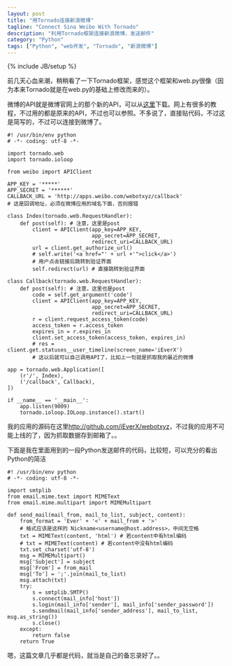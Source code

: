 ```yaml
---
layout: post
title: "用Tornado连接新浪微博"
tagline: "Connect Sina Weibo With Tornado"
description: "利用Tornado框架连接新浪微博，发送邮件"
category: "Python"
tags: ["Python", "web开发", "Tornado", "新浪微博"]
---
```

{% include JB/setup %}

前几天心血来潮，稍稍看了一下Tornado框架，感觉这个框架和web.py很像（因为本来Tornado就是在web.py的基础上修改而来的）。

微博的API就是微博官网上的那个新的API，可以从[这里][]下载。网上有很多的教程，不过用的都是原来的API，不过也可以参照。不多说了，直接贴代码，不过这是简写的，不过可以连接到微博了。

    #! /usr/bin/env python
    # -*- coding: utf-8 -*-

    import tornado.web
    import tornado.ioloop

    from weibo import APIClient

    APP_KEY = '*****'
    APP_SECRET = '******'
    CALLBACK_URL = 'http://apps.weibo.com/webotxyz/callback'
    # 这是回调地址，必须在微博应用的域名下面，否则报错

    class Index(tornado.web.RequestHandler):
        def post(self): # 注意，这里是post
            client = APIClient(app_key=APP_KEY, 
                               app_secret=APP_SECRET,
                               redirect_uri=CALLBACK_URL)
            url = client.get_authorize_url()
            # self.write('<a href="' + url +'">click</a>') 
            # 用户点击链接后跳转到验证界面
            self.redirect(url) # 直接跳转到验证界面

    class Callback(tornado.web.RequestHandler):
        def post(self): # 注意，这里也是post
            code = self.get_argument('code')
            client = APIClient(app_key=APP_KEY,
                               app_secret=APP_SECRET,
                               redirect_uri=CALLBACK_URL)
            r = client.request_access_token(code)
            access_token = r.access_token
            expires_in = r.expires_in
            client.set_access_token(access_token, expires_in)
            # res = client.get.statuses__user_timeline(screen_name='iEverX')
            # 这以后就可以自己调用API了，比如上一句就是抓取我的最近的微博

    app = tornado.web.Application([
        (r'/', Index),
        ('/callback', Callback),
    ])

    if __name__ == '__main__':
        app.listen(9009)
        tornado.ioloop.IOLoop.instance().start()


我的应用的源码在这里<http://github.com/iEverX/webotxyz>，不过我的应用不可能上线的了，因为抓取数据存到邮箱了。。

下面是我在里面用到的一段Python发送邮件的代码，比较短，可以充分的看出Python的简洁

    #! /usr/bin/env python
    # -*- coding: utf-8 -*-

    import smtplib
    from email.mime.text import MIMEText
    from email.mime.multipart import MIMEMultipart

    def send_mail(mail_from, mail_to_list, subject, content):
        from_format = 'Ever' + '<' + mail_from + '>'
        # 格式应该是这样的 Nickname<username@host.address>，中间无空格
        txt = MIMEText(content, 'html') # 若content中有html编码
        # txt = MIMEText(content) # 若content中没有html编码
        txt.set_charset('utf-8')
        msg = MIMEMultipart()
        msg['Subject'] = subject
        msg['From'] = from_mail
        msg['To'] = ';'.join(mail_to_list)
        msg.attach(txt)
        try:
            s = smtplib.SMTP()
            s.connect(mail_info['host'])
            s.login(mail_info['sender'], mail_info['sender_password'])
            s.sendmail(mail_info['sender_address'], mail_to_list, msg.as_string())
            s.close()
        except:
            return false
        return True


嗯，这篇文章几乎都是代码，就当是自己的备忘录好了。。

[这里]: http://michaelliao.github.com/sinaweibopy/
